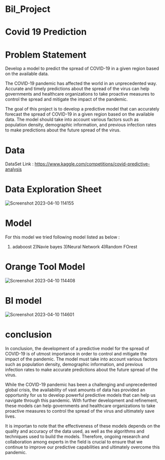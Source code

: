 # Bil_Project 
# Covid 19 Prediction 


# Problem Statement 
Develop a model to predict the spread of COVID-19 in a given region based on the available data.

The COVID-19 pandemic has affected the world in an unprecedented way. Accurate and timely predictions about the spread of the virus can help governments and healthcare organizations to take proactive measures to control the spread and mitigate the impact of the pandemic.

The goal of this project is to develop a predictive model that can accurately forecast the spread of COVID-19 in a given region based on the available data. The model should take into account various factors such as population density, demographic information, and previous infection rates to make predictions about the future spread of the virus.


# Data 
DataSet Link :  https://www.kaggle.com/competitions/covid-predictive-analysis







# Data Exploration Sheet 
![Screenshot 2023-04-10 114155](https://user-images.githubusercontent.com/114250197/230838618-d34b961d-6020-44ba-8540-5a85a1305093.png)


#  Model 

For this model we tried following model listed as below :
1) adaboost 
2)Navie bayes
3)Neural Network 
4)Random FOrest 


# Orange Tool Model


![Screenshot 2023-04-10 114408](https://user-images.githubusercontent.com/114250197/230838973-35664637-96d9-48d8-9f4b-3b03494f1996.png)

# BI model 




![Screenshot 2023-04-10 114601](https://user-images.githubusercontent.com/114250197/230839093-254f0a83-003c-4257-8441-2158f6ec6e1b.png)

  # conclusion 
  
  In conclusion, the development of a predictive model for the spread of COVID-19 is of utmost importance in order to control and mitigate the impact of the pandemic. The model must take into account various factors such as population density, demographic information, and previous infection rates to make accurate predictions about the future spread of the virus.

While the COVID-19 pandemic has been a challenging and unprecedented global crisis, the availability of vast amounts of data has provided an opportunity for us to develop powerful predictive models that can help us navigate through this pandemic. With further development and refinement, these models can help governments and healthcare organizations to take proactive measures to control the spread of the virus and ultimately save lives.

It is importan  to note that the effectiveness of these models depends on the quality and accuracy of the data used, as well as the algorithms and techniques used to build the models. Therefore, ongoing research and collaboration among experts in the field is crucial to ensure that we continue to improve our predictive capabilities and ultimately overcome this pandemic.
